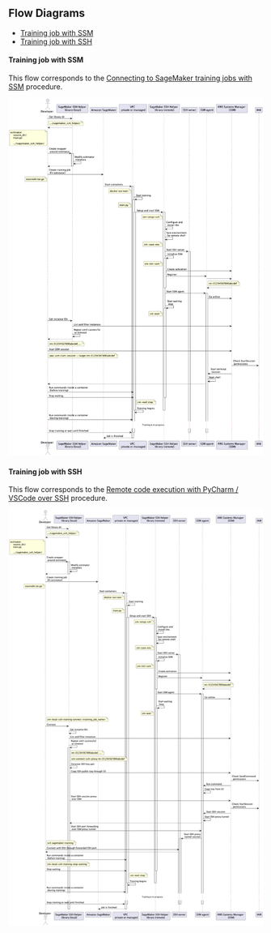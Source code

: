 ## Flow Diagrams

- [Training job with SSM](#training-job-with-ssm)
- [Training job with SSH](#training-job-with-ssh)

#### Training job with SSM

This flow corresponds to the [Connecting to SageMaker training jobs with SSM](README.md#training) procedure.

![Screenshot](images/Flow_Train_SSM.png)


#### Training job with SSH

This flow corresponds to the [Remote code execution with PyCharm / VSCode over SSH](README.md#remote-interpreter) procedure.

![Screenshot](images/Flow_Train_SSH.png)

